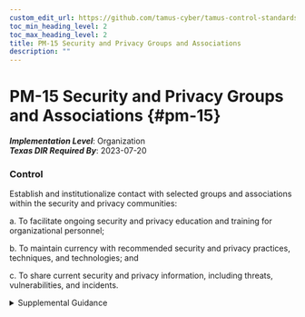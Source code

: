 ```yaml
---
custom_edit_url: https://github.com/tamus-cyber/tamus-control-standards/tree/main/content/tamus.edu/TAMUS_profile.yaml
toc_min_heading_level: 2
toc_max_heading_level: 2
title: PM-15 Security and Privacy Groups and Associations
description: ""
---
```


# PM-15 Security and Privacy Groups and Associations {#pm-15}

_**Implementation Level**_: Organization\
_**Texas DIR Required By**_: 2023-07-20

### Control

Establish and institutionalize contact with selected groups and associations within the security and privacy communities:

a. To facilitate ongoing security and privacy education and training for organizational personnel;

b. To maintain currency with recommended security and privacy practices, techniques, and technologies; and

c. To share current security and privacy information, including threats, vulnerabilities, and incidents.


<details><summary>Supplemental Guidance</summary>Ongoing contact with security and privacy groups and associations is important in an environment of rapidly changing technologies and threats. Groups and associations include special interest groups, professional associations, forums, news groups, users’ groups, and peer groups of security and privacy professionals in similar organizations. Organizations select security and privacy groups and associations based on mission and business functions. Organizations share threat, vulnerability, and incident information as well as contextual insights, compliance techniques, and privacy problems consistent with applicable laws, executive orders, directives, policies, regulations, standards, and guidelines.</details>
